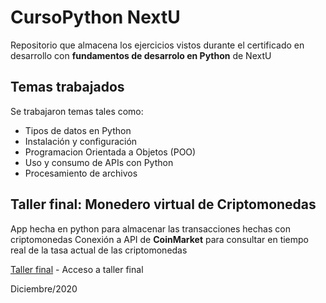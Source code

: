 # CursoPython NextU

Repositorio que almacena los ejercicios vistos durante
el certificado en desarrollo con **fundamentos de desarrolo en Python** de NextU

## Temas trabajados

Se trabajaron temas tales como:

* Tipos de datos en Python
* Instalación y configuración
* Programacion Orientada a Objetos (POO)
* Uso y consumo de APIs con Python
* Procesamiento de archivos 

## Taller final: **Monedero virtual de Criptomonedas**

App hecha en python para almacenar las transacciones hechas con criptomonedas 
Conexión a API de **CoinMarket** para consultar en tiempo real de la tasa actual de las criptomonedas

[Taller final](https://github.com/Nekenhei/CursoPython_NextU/tree/main/Modulo%206%20Proyecto%20final) - Acceso a taller final

Diciembre/2020
